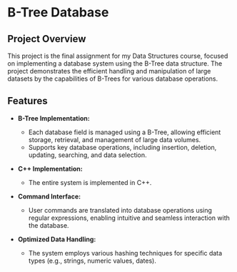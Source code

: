 # B-Tree Database

## Project Overview

This project is the final assignment for my Data Structures course, focused on implementing a database system using the B-Tree data structure. The project demonstrates the efficient handling and manipulation of large datasets by the capabilities of B-Trees for various database operations.

## Features

- **B-Tree Implementation:**
  - Each database field is managed using a B-Tree, allowing efficient storage, retrieval, and management of large data volumes.
  - Supports key database operations, including insertion, deletion, updating, searching, and data selection.

- **C++ Implementation:**
  - The entire system is implemented in C++.

- **Command Interface:**
  - User commands are translated into database operations using regular expressions, enabling intuitive and seamless interaction with the database.

- **Optimized Data Handling:**
  - The system employs various hashing techniques for specific data types (e.g., strings, numeric values, dates).
